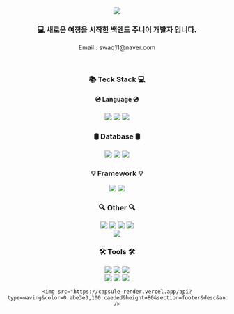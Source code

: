<div align=center>
	<img src="https://capsule-render.vercel.app/api?type=waving&color=0:abe3e3,100:caeded&height=230&section=header&text=Welcome!😊&desc=This%20is%20GeunYeol's%20Github&fontSize=48&descSize=20&animation=fadeln&fontAlignY=36&fontColor=ffffff" />

<h3>💻 새로운 여정을 시작한 백엔드 주니어 개발자 입니다.</h3>
<p> Email : swaq11@naver.com</p>
<br />
<h3>📚 Teck Stack 💻</h3>
	<h4>💿 Language 💿</h4>
		<img src="https://img.shields.io/badge/Java-007396?style=flat&logo=Conda-Forge&logoColor=white" />
		<img src="https://img.shields.io/badge/JavaScript-F7DF1E?style=flat&logo=JavaScript&logoColor=white" />
		<img src="https://img.shields.io/badge/Python-3776AB?style=flat&logo=Python&logoColor=white" />
		<br />
	<h3>🛢️ Database 🛢️</h3>
		<img src="https://img.shields.io/badge/MariaDB-003545?style=flat&logo=MariaDB&logoColor=white" />
		<img src="https://img.shields.io/badge/MySQL-4479A1?style=flat&logo=MySQL&logoColor=white" />
		<img src="https://img.shields.io/badge/Mybatis-000000?style=flat&logo=Fluentd&logoColor=white" />
		<br />
	<h3>💡 Framework 💡</h3>
		<img src="https://img.shields.io/badge/Spring-6DB33F?style=flat&logo=Spring&logoColor=white" />
		<img src="https://img.shields.io/badge/Django-092E20?style=flat&logo=django&logoColor=white" />
		<br />
	<h3>🔍 Other 🔍</h3>
 		<img src="https://img.shields.io/badge/Linux-FCC624?style=flat&logo=linux&logoColor=white" />
		<img src="https://img.shields.io/badge/HTML5-E34F26?style=flat&logo=HTML5&logoColor=white" />
		<img src="https://img.shields.io/badge/CSS3-1572B6?style=flat&logo=CSS3&logoColor=white" />
		<img src="https://img.shields.io/badge/jQuery-0769AD?style=flat&logo=jQuery&logoColor=white" />
		<br />
  		<img src="https://img.shields.io/badge/Pug-A86454?style=flat&logo=pug&logoColor=white" />	
	<h3>🛠 Tools 🛠</h3>
		<img src="https://img.shields.io/badge/Eclipse%20IDE-2C2255?style=flat&logo=EclipseIDE&logoColor=white" />
		<img src="https://img.shields.io/badge/Visual%20Studio%20Code-007ACC?style=flat&logo=VisualStudioCode&logoColor=white" />
		<img src="https://img.shields.io/badge/Tomcat-F8DC75?style=flat&logo=ApacheTomcat&logoColor=white" />
		<br />
		<img src="https://img.shields.io/badge/SVN-809CC9?style=flat&logo=Subversion&logoColor=white" />
  		<img src="https://img.shields.io/badge/Jenkins-D24939?style=flat&logo=jenkins&logoColor=white" />
		<img src="https://img.shields.io/badge/GitHub-181717?style=flat&logo=GitHub&logoColor=white" />
      		<br />

	<img src="https://capsule-render.vercel.app/api?type=waving&color=0:abe3e3,100:caeded&height=80&section=footer&desc&animation=fadeln" />
</div>
